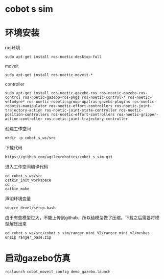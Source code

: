 # cobot s sim 	

# 环境安装

ros环境

```
sudo apt-get install ros-noetic-desktop-full 
```

moveit 

```
sudo apt-get install ros-noetic-moveit-*
```

controller

```
sudo apt-get install ros-noetic-gazebo-ros ros-noetic-gazebo-ros-control ros-noetic-gazebo-ros-pkgs ros-noetic-control-* ros-noetic-velodyne* ros-noetic-roboticsgroup-upatras-gazebo-plugins ros-noetic-robotis-manipulator ros-noetic-effort-controllers ros-noetic-joint-trajectory-action ros-noetic-joint-state-controller ros-noetic-position-controllers ros-noetic-effort-controllers ros-noetic-gripper-action-controller ros-noetic-joint-trajectory-controller
```

创建工作空间

```
mkdir -p cobot_s_ws/src
```

下载代码

```
https://github.com/agilexrobotics/cobot_s_sim.git
```

进入工作空间编译代码

```
cd cobot_s_ws/src
catkin_init_workspace 
cd ..
catkin_make
```

声明环境变量

```
source devel/setup.bash
```

由于有些模型过大，不能上传到github，所以给模型做了压缩，下载之后需要将模型解压出来

```
cd cobot_s_ws/src/cobot_s_sim/ranger_mini_V2/ranger_mini_v2/meshes
unzip ranger_base.zip
```

# 启动gazebo仿真

```
roslaunch cobot_moveit_config demo_gazebo.launch
```

